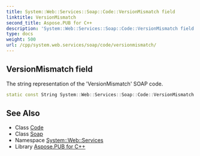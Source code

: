 ```yaml
---
title: System::Web::Services::Soap::Code::VersionMismatch field
linktitle: VersionMismatch
second_title: Aspose.PUB for C++
description: 'System::Web::Services::Soap::Code::VersionMismatch field. The string representation of the ''VersionMismatch'' SOAP code in C++.'
type: docs
weight: 500
url: /cpp/system.web.services/soap/code/versionmismatch/
---
```

## VersionMismatch field


The string representation of the 'VersionMismatch' SOAP code.

```cpp
static const String System::Web::Services::Soap::Code::VersionMismatch
```

## See Also

* Class [Code](../)
* Class [Soap](../../)
* Namespace [System::Web::Services](../../../)
* Library [Aspose.PUB for C++](../../../../)
